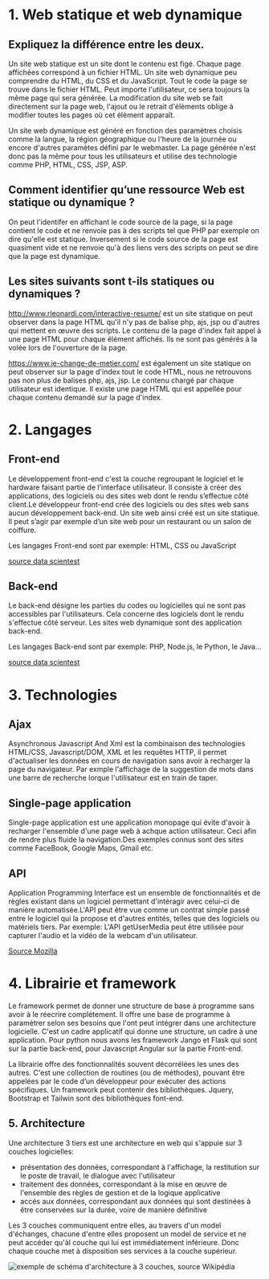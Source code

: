 # 1. Web statique et web dynamique
##  Expliquez la différence entre les deux.
   
   Un site web statique est un site dont le contenu est figé. Chaque page affichées correspond à un fichier HTML. Un site web dynamique peu comprendre du HTML, du CSS et du JavaScript. Tout le code la page se trouve dans le fichier HTML. Peut importe l'utilisateur, ce sera toujours la même page qui sera générée. La modification du site web se fait directement sur la page web, l'ajout ou le retrait d'élèments oblige à modifier toutes les pages où cet élèment apparaît.
   
   Un site web dynamique est généré en fonction des paramètres choisis comme la langue, la région géographique ou l'heure de la journée ou encore d'autres paramètes défini par le webmaster. La page générée n'est donc pas la même pour tous les utilisateurs et utilise des technologie comme PHP, HTML, CSS, JSP, ASP.
   
## Comment identifier qu’une ressource Web est statique ou dynamique ?

   On peut l'identifer en affichant le code source de la page, si la page contient le code et ne renvoie pas à des scripts tel que PHP par exemple on dire qu'elle est statique. Inversement si le code source de la page est quasiment vide et ne renvoie qu'à des liens vers des scripts on peut se dire que la page est dynamique.

## Les sites suivants sont t-ils statiques ou dynamiques ?

  http://www.rleonardi.com/interactive-resume/ est un site statique on peut observer dans la page HTML qu'il n'y pas de balise php, ajs, jsp ou d'autres qui mettent en œuvre des scripts. Le contenu de la page d'index fait appel à une page HTML pour chaque élément affichés. Ils ne sont pas générés à la volée lors de l'ouverture de la page.
 
 https://www.je-change-de-metier.com/ est également un site statique on peut observer sur la page d'index tout le code HTML, nous ne retrouvons pas non plus de balises php, ajs, jsp. Le contenu chargé par chaque utilisateur est identique. Il existe une page HTML qui est appellée pour chaque contenu demandé sur la page d'index.

# 2. Langages

## Front-end
   
   Le développement front-end c'est la couche regroupant le logiciel et le hardware faisant partie de l'interface utilisateur. Il consiste à créer des applications, des logiciels ou des sites web dont le rendu s’effectue côté client.Le développeur front-end crée des logiciels ou des sites web sans aucun développement back-end. Un site web ainsi créé est un site statique. Il peut s’agir par exemple d’un site web pour un restaurant ou un salon de coiffure.
   
   Les langages Front-end sont par exemple: HTML, CSS ou JavaScript
   
   [source data scientest](https://datascientest.com/front-end-vs-back-end)
   
## Back-end

   Le back-end désigne les parties du codes ou logicielles qui ne sont pas accessibles par l'utilisateurs. Cela concerne des logiciels dont le rendu s'effectue côté serveur.
   Les sites web dynamique sont des application back-end.
   
   Les langages Back-end sont par exemple: PHP, Node.js, le Python, le Java...
   
   [source data scientest](https://datascientest.com/front-end-vs-back-end)
   
# 3. Technologies

## Ajax

   Asynchronous Javascript And Xml est la combinaison des technologies HTML/CSS, Javascript/DOM, XML et les requêtes HTTP, il permet d'actualiser les données en cours de navigation sans avoir à recharger la page du navigateur. Par exmple l'affichage de la suggestion de mots dans une barre de recherche lorque l'utilisateur est en train de taper.
   
   ## Single-page application
   
   Single-page application est une application monopage qui évite d'avoir à recharger l'ensemble d'une page web à achque action utilisateur. Ceci afin de rendre plus fluide la navigation.Des exemples connus sont des sites comme FaceBook, Google Maps, Gmail etc.
   
## API

   Application Programming Interface est un ensemble de fonctionnalités et de règles existant dans un logiciel permettant d'intéragir avec celui-ci de manière automatisée.L'API peut être vue comme un contrat simple passé entre le logiciel qui la propose et d'autres entités, telles que des logiciels ou matériels tiers.
   Par exemple: L'API getUserMedia peut être utilisée pour capturer l'audio et la vidéo de la webcam d'un utilisateur.
   
   [Source Mozilla](https://developer.mozilla.org/fr/docs/Glossary/API)
   
   
# 4. Librairie et framework

   Le framework permet de donner une structure de base à programme sans avoir à le réecrire complétement. Il offre une base de programme à paramètrer selon ses besoins que l'ont peut intégrer dans une architecture logicielle. C'est un cadre applicatif qui donne une structure, un cadre à une application.
   Pour python nous avons les framework Jango et Flask qui sont sur la partie back-end, pour Javascript Angular sur la partie Front-end.
   
   La librairie offre des fonctionnalités souvent décorrélées les unes des autres. C'est une collection de routines (ou de méthodes), pouvant être appelées par le code d’un développeur pour exécuter des actions spécifiques. Un framework peut contenir des bibliothèques. 
   Jquery, Bootstrap et Tailwin sont des bibliothèques font-end. 
   
## 5. Architecture

   Une architecture 3 tiers est une architecture en web qui s'appuie sur 3 couches logicielles:
   - présentation des données, correspondant à l'affichage, la restitution sur le poste de travail, le dialogue avec l'utilisateur
   - traitement des données, correspondant à la mise en œuvre de l'ensemble des règles de gestion et de la logique applicative 
   - accés aux données, correspondant aux données qui sont destinées à être conservées sur la durée, voire de manière définitive

   Les 3 couches communiquent entre elles, au travers d'un model d'échanges, chacune d'entre elles proposent un model de service et ne peut accéder qu'àl couche  qui lui est immédiatement inférieure. Donc chaque couche met à disposition ses services à la couche supérieur.

   ![exemple de schéma d'architecture à 3 couches, source Wikipédia](https://user-images.githubusercontent.com/58706637/225900714-d156aa57-9340-4759-9cb0-38cdf1256fca.png)
